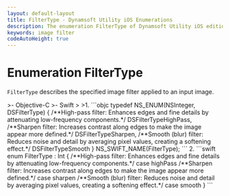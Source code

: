 ```yaml
---
layout: default-layout
title: FilterType - Dynamsoft Utility iOS Enumerations
description: The enumeration FilterType of Dynamsoft Utility iOS edition describes the specified image filter applied to an input image.
keywords: image filter
codeAutoHeight: true
---
```


# Enumeration FilterType

`FilterType` describes the specified image filter applied to an input image.

<div class="sample-code-prefix"></div>
>- Objective-C
>- Swift
>
>1. 
```objc
typedef NS_ENUM(NSInteger, DSFilterType) {
   /**High-pass filter: Enhances edges and fine details by attenuating low-frequency components.*/
   DSFilterTypeHighPass,
   /**Sharpen filter: Increases contrast along edges to make the image appear more defined.*/
   DSFilterTypeSharpen,
   /**Smooth (blur) filter: Reduces noise and detail by averaging pixel values, creating a softening effect.*/
   DSFilterTypeSmooth
} NS_SWIFT_NAME(FilterType);
```
2. 
```swift
enum FilterType : Int {
   /**High-pass filter: Enhances edges and fine details by attenuating low-frequency components.*/
   case highPass
   /**Sharpen filter: Increases contrast along edges to make the image appear more defined.*/
   case sharpen
   /**Smooth (blur) filter: Reduces noise and detail by averaging pixel values, creating a softening effect.*/
   case smooth
}
```
